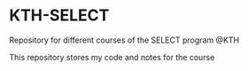 # KTH-SELECT
Repository for different courses of the SELECT program @KTH

This repository stores my code and notes for the course



